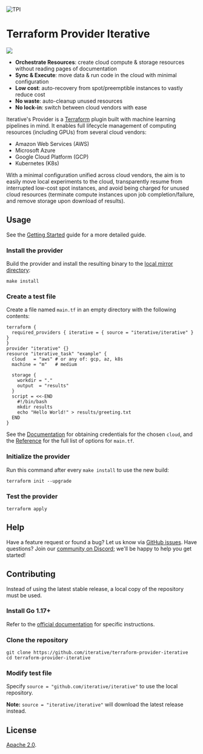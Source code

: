 ![TPI](https://static.iterative.ai/img/cml/banner-terraform.png)

# Terraform Provider Iterative

[![](https://img.shields.io/badge/-documentation-5c4ee5?logo=terraform)](https://registry.terraform.io/providers/iterative/iterative/latest/docs)

- **Orchestrate Resources**: create cloud compute & storage resources without reading pages of documentation
- **Sync & Execute**: move data & run code in the cloud with minimal configuration
- **Low cost**: auto-recovery from spot/preemptible instances to vastly reduce cost
- **No waste**: auto-cleanup unused resources
- **No lock-in**: switch between cloud vendors with ease

Iterative's Provider is a [Terraform](https://terraform.io) plugin built with machine learning pipelines in mind. It enables full lifecycle management of computing resources (including GPUs) from several cloud vendors:

- Amazon Web Services (AWS)
- Microsoft Azure
- Google Cloud Platform (GCP)
- Kubernetes (K8s)

With a minimal configuration unified across cloud vendors, the aim is to easily move local experiments to the cloud, transparently resume from interrupted low-cost spot instances, and avoid being charged for unused cloud resources (terminate compute instances upon job completion/failure, and remove storage upon download of results).

## Usage

See the [Getting Started](https://registry.terraform.io/providers/iterative/iterative/latest/docs/guides/getting-started) guide for a more detailed guide.

### Install the provider

Build the provider and install the resulting binary to the [local mirror directory](https://www.terraform.io/docs/cli/config/config-file.html#implied-local-mirror-directories):

```console
make install
```

### Create a test file

Create a file named `main.tf` in an empty directory with the following contents:

```hcl
terraform {
  required_providers { iterative = { source = "iterative/iterative" } }
}
provider "iterative" {}
resource "iterative_task" "example" {
  cloud   = "aws" # or any of: gcp, az, k8s
  machine = "m"   # medium

  storage {
    workdir = "."
    output  = "results"
  }
  script = <<-END
    #!/bin/bash
    mkdir results
    echo "Hello World!" > results/greeting.txt
  END
}
```

See the [Documentation](https://registry.terraform.io/providers/iterative/iterative/latest/docs) for obtaining credentials for the chosen `cloud`, and the [Reference](https://registry.terraform.io/providers/iterative/iterative/latest/docs/resources/task) for the full list of options for `main.tf`.

### Initialize the provider

Run this command after every `make install` to use the new build:

```console
terraform init --upgrade
```

### Test the provider

```console
terraform apply
```

## Help

Have a feature request or found a bug? Let us know via [GitHub issues](https://github.com/iterative/terraform-provider-iterative/issues). Have questions? Join our [community on Discord](https://discord.gg/bzA6uY7); we'll be happy to help you get started!

## Contributing

Instead of using the latest stable release, a local copy of the repository must be used.

### Install Go 1.17+

Refer to the [official documentation](https://golang.org/doc/install) for specific instructions.

### Clone the repository

```console
git clone https://github.com/iterative/terraform-provider-iterative
cd terraform-provider-iterative
```

### Modify test file

Specify `source = "github.com/iterative/iterative"` to use the local repository.

**Note:** `source = "iterative/iterative"` will download the latest release instead.

## License

[Apache 2.0](https://github.com/iterative/terraform-provider-iterative/blob/master/LICENSE).
